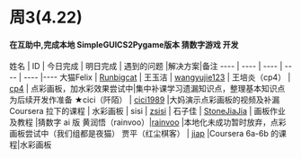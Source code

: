 
# 周3(4.22) 
#### 在互助中,完成本地 SimpleGUICS2Pygame版本 猜数字游戏 开发
姓名 | ID | 今日完成 | 明日完成 | 遇到的问题 |解决方案|备注
---- | ---- | ---- | ---- | ---- |----
大猫Felix | [Runbigcat](https://github.com/Runbigcat) | 
王玉洁 | [wangyujie123](https://github.com/wangyujie123) | 
王培炎（cp4） | [cp4](https://github.com/cp4) | 点彩画板，加水彩效果尝试中|集中补课学习遗漏知识点，整理基本知识点为后续开发作准备
★cici（阡陌） | [cici1989](https://github.com/cici1989) |大妈演示点彩画板的视频及补漏 Coursera 拉下的课程 | 水彩画板 |
sisi | [zsisi](https://github.com/zsisi) | 
石子佳 | [StoneJiaJia](https://github.com/StoneJiaJia) | 画板作业及教程 |猜数字 ai 版
黄润悟（rainvoo）|[rainvoo](https://github.com/rainvoo) |本地化未成功暂时放弃，点彩画板尝试中（我们组都是夜猫） 
贾平（红尘棋客） | [jiap](https://github.com/jiap) |Coursera 6a-6b 的课程|水彩画板 